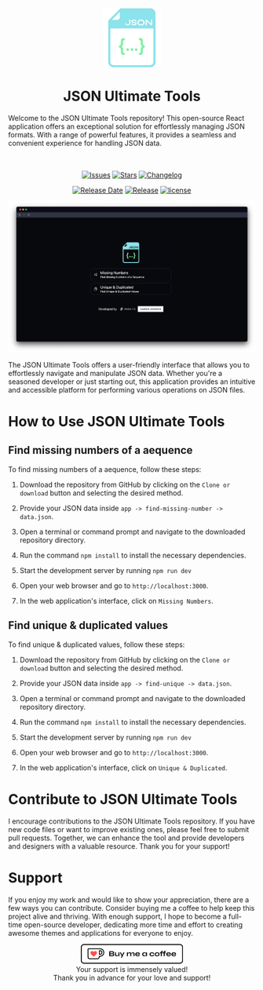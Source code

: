 <br>
<p align="center">
<img width="120" height="120" src="https://raw.githubusercontent.com/zaheralmajed/json-ultimate-tools/main/public/logo.png" alt="JSON Ultimate Tools">
</p>

<h1 align="center">
JSON Ultimate Tools
</h1>
Welcome to the JSON Ultimate Tools repository! This open-source React application offers an exceptional solution for effortlessly managing JSON formats. With a range of powerful features, it provides a seamless and convenient experience for handling JSON data.
<br><br><br>
<div  align="center">

[![Issues](https://img.shields.io/github/issues/zaheralmajed/json-ultimate-tools?logo=gitbook&style=for-the-badge&labelColor=%2308090E&logoColor=%23fbfcfc&color=%23F18196&label=Issues)](https://github.com/zaheralmajed/json-ultimate-tools/issues)
[![Stars](https://img.shields.io/github/stars/zaheralmajed/json-ultimate-tools?logo=github&style=for-the-badge&labelColor=%2308090E&color=%23AB8BEB&label=Stars)](https://github.com/zaheralmajed/json-ultimate-tools/stargazers)
[![Changelog](https://img.shields.io/badge/dynamic/json?url=https%3A%2F%2Fraw.githubusercontent.com%2Fzaheralmajed%2Fjson-ultimate-tools%2Fmain%2Fpackage.json&query=version&style=for-the-badge&logo=github&logoColor=%23FBFCFC&label=changelog&labelColor=%2308090E&color=%23F1C981)](https://github.com/zaheralmajed/json-ultimate-tools/blob/master/CHANGELOG.md)

</div>
<div  align="center">

[![Release Date](https://img.shields.io/badge/dynamic/json?url=https%3A%2F%2Fraw.githubusercontent.com%2Fzaheralmajed%2Fjson-ultimate-tools%2Fmain%2Fpackage.json&query=releasedDate&style=for-the-badge&logo=github&logoColor=%23FBFCFC&label=release%20date&labelColor=%2308090E&color=%23F19A81)](https://github.com/zaheralmajed/json-ultimate-tools/releases/tag/1.0.0)
[![Release](https://img.shields.io/badge/dynamic/json?url=https%3A%2F%2Fraw.githubusercontent.com%2Fzaheralmajed%2Fjson-ultimate-tools%2Fmain%2Fpackage.json&query=%24.version&style=for-the-badge&logo=github&logoColor=%23FBFCFC&label=version&labelColor=%2308090E&color=%238BE3EB)](https://github.com/zaheralmajed/json-ultimate-tools/releases/tag/1.0.0)
[![license](https://img.shields.io/badge/dynamic/json?url=https%3A%2F%2Fraw.githubusercontent.com%2Fzaheralmajed%2Fjson-ultimate-tools%2Fmain%2Fpackage.json&query=license&style=for-the-badge&logo=github&logoColor=%23FBFCFC&label=license&labelColor=%2308090E&color=%23BCF181)](https://github.com/zaheralmajed/json-ultimate-tools/blob/main/LICENSE)

</div>

<p align="center">
<img  src="https://raw.githubusercontent.com/zaheralmajed/json-ultimate-tools/main/public/screenshot.png" alt="Screenshot">
</p>

The JSON Ultimate Tools offers a user-friendly interface that allows you to effortlessly navigate and manipulate JSON data. Whether you're a seasoned developer or just starting out, this application provides an intuitive and accessible platform for performing various operations on JSON files.

# How to Use JSON Ultimate Tools

## Find missing numbers of a aequence

To find missing numbers of a aequence, follow these steps:

1. Download the repository from GitHub by clicking on the `Clone or download` button and selecting the desired method.

2. Provide your JSON data inside `app -> find-missing-number -> data.json`.

3. Open a terminal or command prompt and navigate to the downloaded repository directory.

4. Run the command `npm install` to install the necessary dependencies.

5. Start the development server by running `npm run dev`

6. Open your web browser and go to `http://localhost:3000`.

7. In the web application's interface, click on `Missing Numbers`.

## Find unique & duplicated values

To find unique & duplicated values, follow these steps:

1. Download the repository from GitHub by clicking on the `Clone or download` button and selecting the desired method.

2. Provide your JSON data inside `app -> find-unique -> data.json`.

3. Open a terminal or command prompt and navigate to the downloaded repository directory.

4. Run the command `npm install` to install the necessary dependencies.

5. Start the development server by running `npm run dev`

6. Open your web browser and go to `http://localhost:3000`.

7. In the web application's interface, click on `Unique & Duplicated`.

# Contribute to JSON Ultimate Tools

I encourage contributions to the JSON Ultimate Tools repository. If you have new code files or want to improve existing ones, please feel free to submit pull requests. Together, we can enhance the tool and provide developers and designers with a valuable resource. Thank you for your support!

# Support

If you enjoy my work and would like to show your appreciation, there are a few ways you can contribute.
Consider buying me a coffee to help keep this project alive and thriving. With enough support, I hope to become a full-time open-source developer, dedicating more time and effort to creating awesome themes and applications for everyone to enjoy.

<p align="center">
<a href='https://ko-fi.com/B0B0RB60R' target='_blank'><img height='40' style='border:0px;height:40px;' src='public/donate.png' border='0' alt='Buy Me a Coffee at ko-fi.com' /></a>
<br>
Your support is immensely valued!<br>
Thank you in advance for your love and support!

</p>
